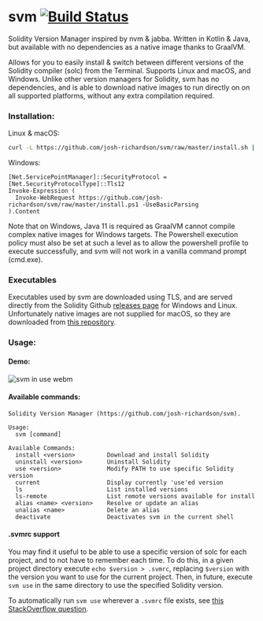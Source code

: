 # svm [![Build Status](https://travis-ci.org/josh-richardson/svm.svg?branch=master)](https://travis-ci.org/josh-richardson/svm)

Solidity Version Manager inspired by nvm & jabba. Written in Kotlin & Java, but available with no dependencies as a native image thanks to GraalVM.

Allows for you to easily install & switch between different versions of the Solidity compiler (solc) from the Terminal. Supports Linux and macOS, and Windows. Unlike other version managers for Solidity, svm has no dependencies, and is able to download native images to run directly on on all supported platforms, without any extra compilation required.

### Installation:
Linux & macOS:
```bash
curl -L https://github.com/josh-richardson/svm/raw/master/install.sh | bash && source ~/.svm/svm.sh
```

Windows:
```
[Net.ServicePointManager]::SecurityProtocol = [Net.SecurityProtocolType]::Tls12
Invoke-Expression (
  Invoke-WebRequest https://github.com/josh-richardson/svm/raw/master/install.ps1 -UseBasicParsing
).Content
```

Note that on Windows, Java 11 is required as GraalVM cannot compile complex native images for Windows targets. The Powershell execution policy must also be set at such a level as to allow the powershell profile to execute successfully, and svm will not work in a vanilla command prompt (cmd.exe).

### Executables
Executables used by svm are downloaded using TLS, and are served directly from the Solidity Github [releases page](https://github.com/ethereum/solidity/releases) for Windows and Linux. Unfortunately native images are not supplied for macOS, so they are downloaded from [this repository](https://github.com/web3j/solidity-darwin-binaries/releases).

### Usage:
#### Demo:
![svm in use webm](https://i.imgur.com/TcQpSlu.gif)

#### Available commands:
```
Solidity Version Manager (https://github.com/josh-richardson/svm).

Usage:
  svm [command]

Available Commands:
  install <version>         Download and install Solidity
  uninstall <version>       Uninstall Solidity
  use <version>             Modify PATH to use specific Solidity version
  current                   Display currently 'use'ed version
  ls                        List installed versions
  ls-remote                 List remote versions available for install
  alias <name> <version>    Resolve or update an alias
  unalias <name>            Delete an alias
  deactivate                Deactivates svm in the current shell
```

#### .svmrc support

You may find it useful to be able to use a specific version of solc for each project, and to not have to remember each time. To do this, in a given project directory execute `echo $version > .svmrc`, replacing `$version` with the version you want to use for the current project. Then, in future, execute `svm use` in the same directory to use the specified Solidity version. 

To automatically run `svm use` wherever a `.svmrc` file exists, see [this StackOverflow question](https://stackoverflow.com/questions/23556330/run-nvm-use-automatically-every-time-theres-a-nvmrc-file-on-the-directory).
